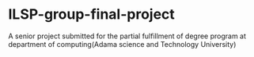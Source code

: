 # ILSP-group-final-project
A senior project submitted for the partial fulfillment of degree program at department of computing(Adama science and Technology University)
